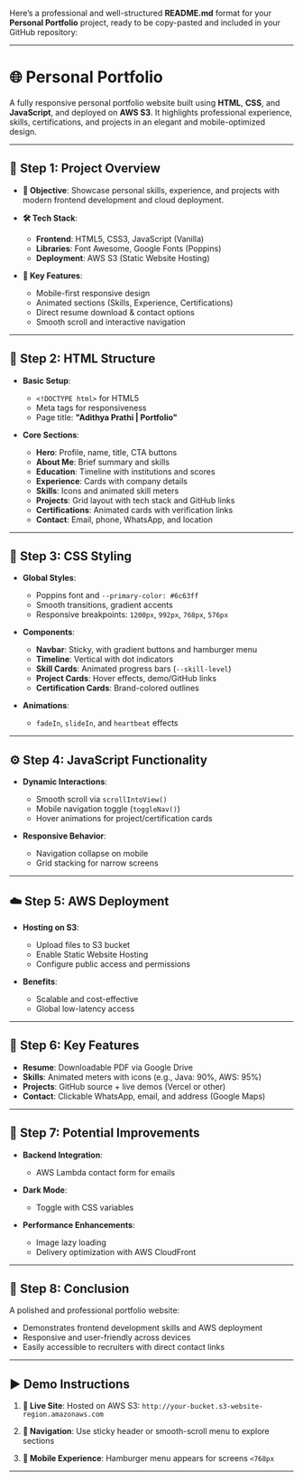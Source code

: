 Here’s a professional and well-structured **README.md** format for your **Personal Portfolio** project, ready to be copy-pasted and included in your GitHub repository:

---

# 🌐 Personal Portfolio

A fully responsive personal portfolio website built using **HTML**, **CSS**, and **JavaScript**, and deployed on **AWS S3**. It highlights professional experience, skills, certifications, and projects in an elegant and mobile-optimized design.

---

## 📌 Step 1: Project Overview

* **🎯 Objective**: Showcase personal skills, experience, and projects with modern frontend development and cloud deployment.

* **🛠️ Tech Stack**:

  * **Frontend**: HTML5, CSS3, JavaScript (Vanilla)
  * **Libraries**: Font Awesome, Google Fonts (Poppins)
  * **Deployment**: AWS S3 (Static Website Hosting)

* **🚀 Key Features**:

  * Mobile-first responsive design
  * Animated sections (Skills, Experience, Certifications)
  * Direct resume download & contact options
  * Smooth scroll and interactive navigation

---

## 🧱 Step 2: HTML Structure

* **Basic Setup**:

  * `<!DOCTYPE html>` for HTML5
  * Meta tags for responsiveness
  * Page title: **"Adithya Prathi | Portfolio"**

* **Core Sections**:

  * **Hero**: Profile, name, title, CTA buttons
  * **About Me**: Brief summary and skills
  * **Education**: Timeline with institutions and scores
  * **Experience**: Cards with company details
  * **Skills**: Icons and animated skill meters
  * **Projects**: Grid layout with tech stack and GitHub links
  * **Certifications**: Animated cards with verification links
  * **Contact**: Email, phone, WhatsApp, and location

---

## 🎨 Step 3: CSS Styling

* **Global Styles**:

  * Poppins font and `--primary-color: #6c63ff`
  * Smooth transitions, gradient accents
  * Responsive breakpoints: `1200px`, `992px`, `768px`, `576px`

* **Components**:

  * **Navbar**: Sticky, with gradient buttons and hamburger menu
  * **Timeline**: Vertical with dot indicators
  * **Skill Cards**: Animated progress bars (`--skill-level`)
  * **Project Cards**: Hover effects, demo/GitHub links
  * **Certification Cards**: Brand-colored outlines

* **Animations**:

  * `fadeIn`, `slideIn`, and `heartbeat` effects

---

## ⚙️ Step 4: JavaScript Functionality

* **Dynamic Interactions**:

  * Smooth scroll via `scrollIntoView()`
  * Mobile navigation toggle (`toggleNav()`)
  * Hover animations for project/certification cards

* **Responsive Behavior**:

  * Navigation collapse on mobile
  * Grid stacking for narrow screens

---

## ☁️ Step 5: AWS Deployment

* **Hosting on S3**:

  * Upload files to S3 bucket
  * Enable Static Website Hosting
  * Configure public access and permissions

* **Benefits**:

  * Scalable and cost-effective
  * Global low-latency access

---

## 🌟 Step 6: Key Features

* **Resume**: Downloadable PDF via Google Drive
* **Skills**: Animated meters with icons (e.g., Java: 90%, AWS: 95%)
* **Projects**: GitHub source + live demos (Vercel or other)
* **Contact**: Clickable WhatsApp, email, and address (Google Maps)

---

## 🧠 Step 7: Potential Improvements

* **Backend Integration**:

  * AWS Lambda contact form for emails

* **Dark Mode**:

  * Toggle with CSS variables

* **Performance Enhancements**:

  * Image lazy loading
  * Delivery optimization with AWS CloudFront

---

## 🏁 Step 8: Conclusion

A polished and professional portfolio website:

* Demonstrates frontend development skills and AWS deployment
* Responsive and user-friendly across devices
* Easily accessible to recruiters with direct contact links

---

## ▶️ Demo Instructions

1. **🔗 Live Site**:
   Hosted on AWS S3:
   `http://your-bucket.s3-website-region.amazonaws.com`

2. **🧭 Navigation**:
   Use sticky header or smooth-scroll menu to explore sections

3. **📱 Mobile Experience**:
   Hamburger menu appears for screens `<768px`

---
